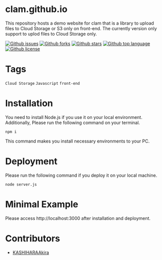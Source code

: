 # clam.github.io

<!-- # Short Description -->

This repository hosts a demo website for clam that is a library to upload files to Cloud Storage or S3 only on front-end. The currently version only support to uplod files to Cloud Storage only.

<!-- # Badges -->

[![Github issues](https://img.shields.io/github/issues/Hacknock/clam.github.io)](https://github.com/Hacknock/clam.github.io/issues)
[![Github forks](https://img.shields.io/github/forks/Hacknock/clam.github.io)](https://github.com/Hacknock/clam.github.io/network/members)
[![Github stars](https://img.shields.io/github/stars/Hacknock/clam.github.io)](https://github.com/Hacknock/clam.github.io/stargazers)
[![Github top language](https://img.shields.io/github/languages/top/Hacknock/clam.github.io)](https://github.com/Hacknock/clam.github.io/)
[![Github license](https://img.shields.io/github/license/Hacknock/clam.github.io)](https://github.com/Hacknock/clam.github.io/)

# Tags

`Cloud Storage` `Javascript` `front-end`

# Installation

You need to install Node.js if you use it on your local environment.
Additionally, Please run the following command on your terminal.

```
npm i
```

This command makes you install necessary environments to your PC.

# Deployment

Please run the following command if you deploy it on your local machine.

```
node server.js
```

# Minimal Example

Please access http://localhost:3000 after installation and deployment.

# Contributors

- [KASHIHARAAkira](https://github.com/KASHIHARAAkira)

<!-- CREATED_BY_LEADYOU_README_GENERATOR -->
